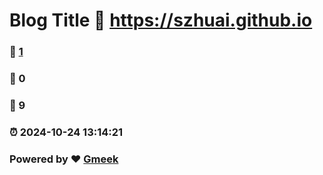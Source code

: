 # Blog Title :link: https://szhuai.github.io 
### :page_facing_up: [1](https://szhuai.github.io/tag.html) 
### :speech_balloon: 0 
### :hibiscus: 9 
### :alarm_clock: 2024-10-24 13:14:21 
### Powered by :heart: [Gmeek](https://github.com/Meekdai/Gmeek)
